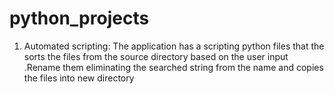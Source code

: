# python_projects
1. Automated scripting:
        The application has a scripting python files that the sorts the files from the source directory based on the user input 
        .Rename them eliminating the searched string from the name and copies the files into new directory
